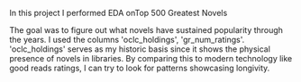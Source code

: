 In this project I performed EDA onTop 500 Greatest Novels

The goal was to figure out what novels have sustained popularity through the years.
I used the columns 'oclc_holdings', 'gr_num_ratings'.
'oclc_holdings' serves as my historic basis since it shows the physical presence of novels in libraries.
By comparing this to modern technology like good reads ratings, I can try to look for patterns showcasing longivity.